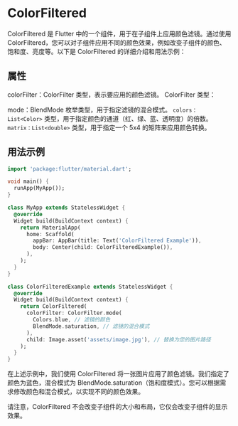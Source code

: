 # ColorFiltered

ColorFiltered 是 Flutter 中的一个组件，用于在子组件上应用颜色滤镜。通过使用 ColorFiltered，您可以对子组件应用不同的颜色效果，例如改变子组件的颜色、饱和度、亮度等。以下是 ColorFiltered 的详细介绍和用法示例：

## 属性

colorFilter：ColorFilter 类型，表示要应用的颜色滤镜。
ColorFilter 类型：

mode：BlendMode 枚举类型，用于指定滤镜的混合模式。
`colors：List<Color>` 类型，用于指定颜色的通道（红、绿、蓝、透明度）的倍数。
`matrix：List<double>` 类型，用于指定一个 5x4 的矩阵来应用颜色转换。

## 用法示例

```dart
import 'package:flutter/material.dart';

void main() {
  runApp(MyApp());
}

class MyApp extends StatelessWidget {
  @override
  Widget build(BuildContext context) {
    return MaterialApp(
      home: Scaffold(
        appBar: AppBar(title: Text('ColorFiltered Example')),
        body: Center(child: ColorFilteredExample()),
      ),
    );
  }
}

class ColorFilteredExample extends StatelessWidget {
  @override
  Widget build(BuildContext context) {
    return ColorFiltered(
      colorFilter: ColorFilter.mode(
        Colors.blue, // 滤镜的颜色
        BlendMode.saturation, // 滤镜的混合模式
      ),
      child: Image.asset('assets/image.jpg'), // 替换为您的图片路径
    );
  }
}
```

在上述示例中，我们使用 ColorFiltered 将一张图片应用了颜色滤镜。我们指定了颜色为蓝色，混合模式为 BlendMode.saturation（饱和度模式）。您可以根据需求修改颜色和混合模式，以实现不同的颜色效果。

请注意，ColorFiltered 不会改变子组件的大小和布局，它仅会改变子组件的显示效果。
